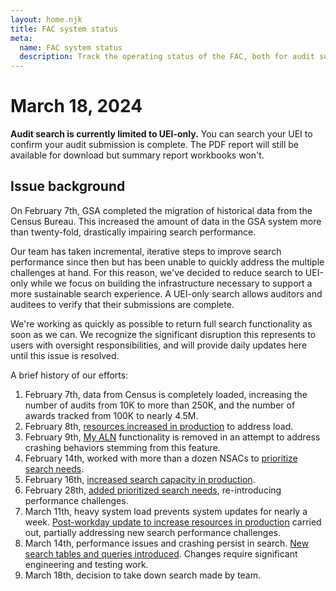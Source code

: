 ```yaml
---
layout: home.njk
title: FAC system status
meta:
  name: FAC system status
  description: Track the operating status of the FAC, both for audit submission and search.
---
```


# March 18, 2024

**Audit search is currently limited to UEI-only.** You can search your UEI to confirm your audit submission is complete. The PDF report will still be available for download but summary report workbooks won't.

## Issue background

On February 7th, GSA completed the migration of historical data from the Census Bureau. This increased the amount of data in the GSA system more than twenty-fold, drastically impairing search performance.

Our team has taken incremental, iterative steps to improve search performance since then but has been unable to quickly address the multiple challenges at hand. For this reason, we've decided to reduce search to UEI-only while we focus on building the infrastructure necessary to support a more sustainable search experience. A UEI-only search allows auditors and auditees to verify that their submissions are complete.

We're working as quickly as possible to return full search functionality as soon as we can. We recognize the significant disruption this represents to users with oversight responsibilities, and will provide daily updates here until this issue is resolved.

A brief history of our efforts:

1. February 7th, data from Census is completely loaded, increasing the number of audits from 10K to more than 250K, and the number of awards tracked from 100K to nearly 4.5M.
2. February 8th, [resources increased in production](https://github.com/GSA-TTS/FAC/pull/3376) to address load. 
3. February 9th, [My ALN](https://github.com/GSA-TTS/FAC/pull/3378) functionality is removed in an attempt to address crashing behaviors stemming from this feature.
4. February 14th, worked with more than a dozen NSACs to [prioritize search needs](https://github.com/GSA-TTS/FAC/issues/3388). 
5. February 16th, [increased search capacity in production](https://github.com/GSA-TTS/FAC/pull/3424).
6. February 28th, [added prioritized search needs](https://github.com/GSA-TTS/FAC/pull/3440), re-introducing performance challenges.
7. March 11th, heavy system load prevents system updates for nearly a week. [Post-workday update to increase resources in production](https://github.com/GSA-TTS/FAC/pull/3496) carried out, partially addressing new search performance challenges.
8. March 14th, performance issues and crashing persist in search. [New search tables and queries introduced](https://github.com/GSA-TTS/FAC/pull/3511). Changes require significant engineering and testing work. 
9. March 18th, decision to take down search made by team.